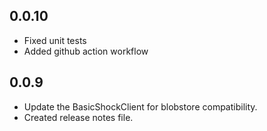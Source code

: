 ## 0.0.10
- Fixed unit tests 
- Added github action workflow

## 0.0.9

- Update the BasicShockClient for blobstore compatibility.
- Created release notes file.


